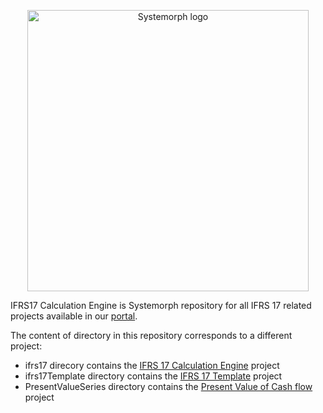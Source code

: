 <p align="center">
<img width="450" src=".\IFRS17CalculationEngine\ifrs17\Images\Systemorph_logo" alt="Systemorph logo">
</p>

IFRS17 Calculation Engine is Systemorph repository for all IFRS 17 related projects available in our [portal](https://portal.systemorph.cloud/).

The content of directory in this repository corresponds to a different project: 
- ifrs17 direcory contains the [IFRS 17 Calculation Engine](https://portal.systemorph.cloud/project/ifrs17) project
- ifrs17Template directory contains the [IFRS 17 Template](https://portal.systemorph.cloud/project/ifrs17-template) project
- PresentValueSeries directory contains the [Present Value of Cash flow](https://portal.systemorph.cloud/project/present-value-of-cash-flows) project